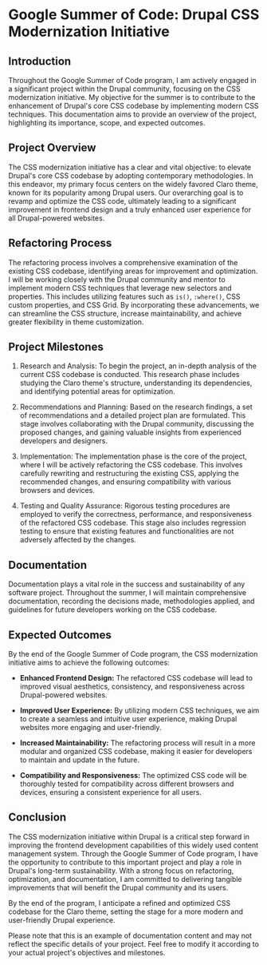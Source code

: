# Google Summer of Code: Drupal CSS Modernization Initiative

## Introduction

Throughout the Google Summer of Code program, I am actively engaged in a significant project within the Drupal community, focusing on the CSS modernization initiative. My objective for the summer is to contribute to the enhancement of Drupal's core CSS codebase by implementing modern CSS techniques. This documentation aims to provide an overview of the project, highlighting its importance, scope, and expected outcomes.

## Project Overview

The CSS modernization initiative has a clear and vital objective: to elevate Drupal's core CSS codebase by adopting contemporary methodologies. In this endeavor, my primary focus centers on the widely favored Claro theme, known for its popularity among Drupal users. Our overarching goal is to revamp and optimize the CSS code, ultimately leading to a significant improvement in frontend design and a truly enhanced user experience for all Drupal-powered websites.

## Refactoring Process

The refactoring process involves a comprehensive examination of the existing CSS codebase, identifying areas for improvement and optimization. I will be working closely with the Drupal community and mentor to implement modern CSS techniques that leverage new selectors and properties. This includes utilizing features such as `is()`, `:where()`, CSS custom properties, and CSS Grid. By incorporating these advancements, we can streamline the CSS structure, increase maintainability, and achieve greater flexibility in theme customization.

## Project Milestones

1. Research and Analysis: To begin the project, an in-depth analysis of the current CSS codebase is conducted. This research phase includes studying the Claro theme's structure, understanding its dependencies, and identifying potential areas for optimization.

2. Recommendations and Planning: Based on the research findings, a set of recommendations and a detailed project plan are formulated. This stage involves collaborating with the Drupal community, discussing the proposed changes, and gaining valuable insights from experienced developers and designers.

3. Implementation: The implementation phase is the core of the project, where I will be actively refactoring the CSS codebase. This involves carefully rewriting and restructuring the existing CSS, applying the recommended changes, and ensuring compatibility with various browsers and devices.

4. Testing and Quality Assurance: Rigorous testing procedures are employed to verify the correctness, performance, and responsiveness of the refactored CSS codebase. This stage also includes regression testing to ensure that existing features and functionalities are not adversely affected by the changes.

## Documentation

Documentation plays a vital role in the success and sustainability of any software project. Throughout the summer, I will maintain comprehensive documentation, recording the decisions made, methodologies applied, and guidelines for future developers working on the CSS codebase.

## Expected Outcomes

By the end of the Google Summer of Code program, the CSS modernization initiative aims to achieve the following outcomes:

- **Enhanced Frontend Design:** The refactored CSS codebase will lead to improved visual aesthetics, consistency, and responsiveness across Drupal-powered websites.

- **Improved User Experience:** By utilizing modern CSS techniques, we aim to create a seamless and intuitive user experience, making Drupal websites more engaging and user-friendly.

- **Increased Maintainability:** The refactoring process will result in a more modular and organized CSS codebase, making it easier for developers to maintain and update in the future.

- **Compatibility and Responsiveness:** The optimized CSS code will be thoroughly tested for compatibility across different browsers and devices, ensuring a consistent experience for all users.

## Conclusion

The CSS modernization initiative within Drupal is a critical step forward in improving the frontend development capabilities of this widely used content management system. Through the Google Summer of Code program, I have the opportunity to contribute to this important project and play a role in Drupal's long-term sustainability. With a strong focus on refactoring, optimization, and documentation, I am committed to delivering tangible improvements that will benefit the Drupal community and its users.

By the end of the program, I anticipate a refined and optimized CSS codebase for the Claro theme, setting the stage for a more modern and user-friendly Drupal experience.

Please note that this is an example of documentation content and may not reflect the specific details of your project. Feel free to modify it according to your actual project's objectives and milestones.

